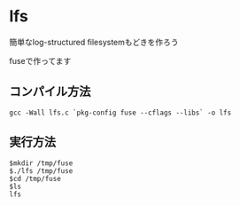 # lfs
簡単なlog-structured filesystemもどきを作ろう

fuseで作ってます

## コンパイル方法
```
gcc -Wall lfs.c `pkg-config fuse --cflags --libs` -o lfs
```

## 実行方法
```
$mkdir /tmp/fuse
$./lfs /tmp/fuse
$cd /tmp/fuse
$ls
lfs
```
